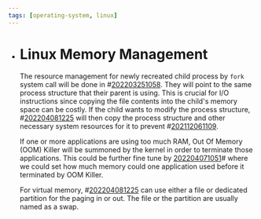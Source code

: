 ```yaml
---
tags: [operating-system, linux]
---
```


- # Linux Memory Management
  
  The resource management for newly recreated child process by `fork` system call
  will be done in #[202203251058](202203251058.md). They will point to the same process structure
  that their parent is using. This is crucial for I/O instructions since copying
  the file contents into the child's memory space can be costly. If the child
  wants to modify the process structure, #[202204081225](202204081225.md) will then copy the
  process structure and other necessary system resources for it to prevent
  #[202112061109](202112061109.md).
  
  If one or more applications are using too much RAM, Out Of Memory (OOM) Killer
  will be summoned by the kernel in order to terminate those applications. This
  could be further fine tune by [202204071051](202204071051.md)# where we could set how much
  memory could one application used before it terminated by OOM Killer.
  
  For virtual memory, #[202204081225](202204081225.md) can use either a file or dedicated partition for the
  paging in or out. The file or the partition are usually named as a swap.